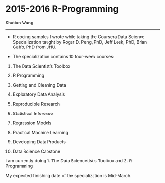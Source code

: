 # 2015-2016 R-Programming

Shatian Wang

-------------------------------------------

- R coding samples I wrote while taking the Coursera Data Science Specialization taught by Roger D. Peng, PhD, Jeff Leek, PhD, Brian Caffo, PhD from JHU.

- The specialization contains 10 four-week courses:

1. The Data Scientist’s Toolbox

2. R Programming

3. Getting and Cleaning Data

4. Exploratory Data Analysis

5. Reproducible Research

6. Statistical Inference

7. Regression Models

8. Practical Machine Learning

9. Developing Data Products

10. Data Science Capstone

I am currently doing 1. The Data Sciencetist's Toolbox and 2. R Programming

My expected finishing date of the specialization is Mid-March.

